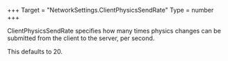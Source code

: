 +++
Target = "NetworkSettings.ClientPhysicsSendRate"
Type = number
+++

ClientPhysicsSendRate specifies how many times physics changes can be submitted from the client to the server, per second.This defaults to 20.